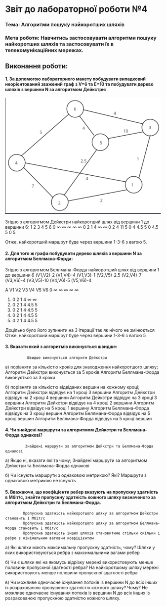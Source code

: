 
# Звіт до лабораторної роботи №4

### Тема: Алгоритми пошуку найкоротших шляхів

### Мета роботи: Навчитись застосовувати алгоритми пошуку найкоротших шляхів та застосовувати їх в телекомунікаційних мережах.

## Виконання роботи:

#### 1. За допомогою лабораторного макету побудувати випадковий неорієнтований зважений граф з V=6 та E=10 та побудувати дерево шляхів з вершини N за алгоритмом Дейкстри:

![image](https://github.com/1nazar13/Lab---TOTK---2021/blob/main/Lab-4/4.png)

Згідно з алгоритмом Дейкстри найкоротший шлях від вершини 1 до вершини 6:
1	 2	3	 4	5	   6
0	 ∞	∞	 ∞	∞	   ∞
0	 2	1	 4	∞	   ∞
0	 2		 4	11	 5
0			   4	4.5	 5
0				    4.5	 5
0					       5

Отже, найкоротший маршрут буде через вершини 1-3-6 з вагою 5.

#### 2. Для того ж графа побудувати дерево шляхів з вершини N за алгоритмом Беллмана-Форда:

Згідно з алгоритмом Беллмана-Форда найкоротший шлях від вершини 1 до вершини 6
(V1,V2)-2
(V1,V4)-4
(V1,V3)-1
(V2,V5)-2.5
(V2,V4)-7
(V3,V6)-4
(V3,V5)-10
(V4,V6)-5
(V5,V6)-4

A	 V1	 V2	 V3	 V4	 V5	 V6
	  0	  ∞	  ∞	  ∞	  ∞	  ∞
1)	0	  2	  1	  4	  ∞  	∞
2)	0	  2	  1	  4	 4.5	5
3)	0	  2	  1	  4	 4.5	5
4)	0	  2	  1	  4	 4.5	5
5)	0	  2	  1	  4	 4.5	5

Доцільно було його зупинити на 3 ітерації так як нічого не змінюється
Отже, найкоротший маршрут буде через вершини 1-3-6 з вагою 5

#### 3. Вказати який з алгоритмів виконується швидше:
              Швидше виконується алгоритм Дейкстри

а) порівняти за кількістю кроків для знаходження найкоротшого шляху;
              Алгоритм Дейкстри виконується за 5 кроків
              Алгоритм Беллмана-Форда виконується за 3 кроки

б) порівняти за кількістю відвіданих вершин на кожному кроці;
             Алгоритм Дейкстри відвідує на 1 кроці 3 вершини
             Алгоритм Дейкстри відвідує на 2 кроці 4 вершини
             Алгоритм Дейкстри відвідує на 3 кроці 3 вершини
             Алгоритм Дейкстри відвідує на 4 кроці 2 вершини
             Алгоритм Дейкстри відвідує на 5 кроці 1 вершину
             Алгоритм Беллмана-Форда відвідує на 3 кроці вершин
             Алгоритм Беллмана-Форда відвідує на 5 кроці вершин
             Алгоритм Беллмана-Форда відвідує на 5 кроці вершин

#### 4.	Чи знайдені маршрути за алгоритмом Дейкстри та Беллмана-Форда однакові?
             Знайдені маршрути за алгоритмом Дейкстри та Беллмана-Форда однакові

а) Якщо ні, вказати які та чому;
             Знайдені маршрути за алгоритмом Дейкстри та Беллмана-Форда однакові

б) Чи існують маршрути з однаковою метрикою? Які?
            Маршрути з однаковою метрикою не існують

#### 5.	Вважаючи, що коефіцієнти ребер вказують на пропускну здатність в Мбіт/с, знайти пропускну здатність кожного шляху визначеного за алгоритмом Дейкстри та Беллмана-Форда.
           
            Пропускна здатність найкоротшого шляху за алгоритмом Дейкстри становить 1 Мбіт/с
            Пропускна здатність найкоротшого шляху за алгоритмом Беллмана-Форда становить 1 Мбіт/с
            Пропускна здатність інших шляхів становитиме стільки скільки і ребро з мінімальним ваговим коефіцієнтом

а) Які шляхи мають максимальну пропускну здатність, чому?
            Шляхи у яких використовуються ребра з максимальними вагами ребер

б) Чи є шляхи які на якомусь відрізку мережі використовують менше половини пропускної здатності ребра?
            На найкоротшому шляху мережі використовують менше половини пропускної здатності ребра

в) Чи можливе одночасне існування потоків із вершини N до всіх інших із розрахованою пропускною здатністю кожного шляху? Чому?
            Не можливе одночасне існування потоків із вершини N до всіх інших із розрахованою пропускною  здатністю кожного шляху.


